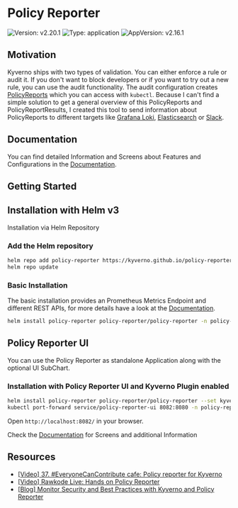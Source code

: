 # Policy Reporter

![Version: v2.20.1](https://img.shields.io/badge/Version-v2.20.1-informational?style=flat-square) ![Type: application](https://img.shields.io/badge/Type-application-informational?style=flat-square) ![AppVersion: v2.16.1](https://img.shields.io/badge/AppVersion-v2.16.1-informational?style=flat-square)

## Motivation

Kyverno ships with two types of validation. You can either enforce a rule or audit it. If you don't want to block developers or if you want to try out a new rule, you can use the audit functionality. The audit configuration creates [PolicyReports](https://kyverno.io/docs/policy-reports/) which you can access with `kubectl`. Because I can't find a simple solution to get a general overview of this PolicyReports and PolicyReportResults, I created this tool to send information about PolicyReports to different targets like [Grafana Loki](https://grafana.com/oss/loki/), [Elasticsearch](https://www.elastic.co/de/elasticsearch/) or [Slack](https://slack.com/). 

## Documentation

You can find detailed Information and Screens about Features and Configurations in the [Documentation](https://kyverno.github.io/policy-reporter/guide/02-getting-started#core--policy-reporter-ui).

## Getting Started

## Installation with Helm v3

Installation via Helm Repository

### Add the Helm repository
```bash
helm repo add policy-reporter https://kyverno.github.io/policy-reporter
helm repo update
```

### Basic Installation

The basic installation provides an Prometheus Metrics Endpoint and different REST APIs, for more details have a look at the [Documentation](https://kyverno.github.io/policy-reporter/guide/02-getting-started).

```bash
helm install policy-reporter policy-reporter/policy-reporter -n policy-reporter --create-namespace
```

## Policy Reporter UI

You can use the Policy Reporter as standalone Application along with the optional UI SubChart.

### Installation with Policy Reporter UI and Kyverno Plugin enabled
```bash
helm install policy-reporter policy-reporter/policy-reporter --set kyvernoPlugin.enabled=true --set ui.enabled=true --set ui.plugins.kyverno=true -n policy-reporter --create-namespace
kubectl port-forward service/policy-reporter-ui 8082:8080 -n policy-reporter
```
Open `http://localhost:8082/` in your browser.

Check the [Documentation](https://kyverno.github.io/policy-reporter/guide/02-getting-started#core--policy-reporter-ui) for Screens and additional Information

## Resources

* [[Video] 37. #EveryoneCanContribute cafe: Policy reporter for Kyverno](https://youtu.be/1mKywg9f5Fw)
* [[Video] Rawkode Live: Hands on Policy Reporter](https://www.youtube.com/watch?v=ZrOtTELNLyg)
* [[Blog] Monitor Security and Best Practices with Kyverno and Policy Reporter](https://blog.webdev-jogeleit.de/blog/monitor-security-with-kyverno-and-policy-reporter/)
